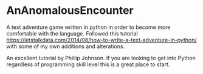 # AnAnomalousEncounter
A text adventure game written in python in order to become more comfortable with the language. Followed this tutorial https://letstalkdata.com/2014/08/how-to-write-a-text-adventure-in-python/ with some of my own additions and alterations.

An excellent tutorial by Phillip Johnson. If you are looking to get into Python regardless of programming skill level this is a great place to start.
